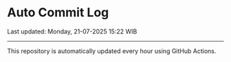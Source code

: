 # Auto Commit Log

Last updated: Monday, 21-07-2025 15:22 WIB

---

This repository is automatically updated every hour using GitHub Actions.
